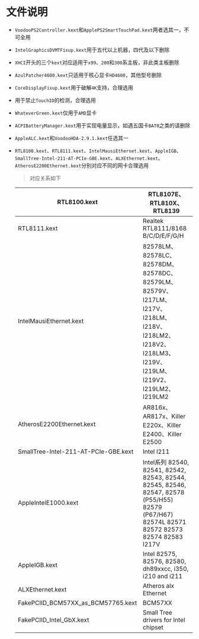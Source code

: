 # 文件说明
- `VoodooPS2Controller.kext`和`ApplePS2SmartTouchPad.kext`两者选其一，不可全用
- `IntelGraphicsDVMTFixup.kext`用于五代以上机器，四代及以下删除
- `XHCI`开头的三个`kext`对应适用于`x99`、`200`和`300`系主板，非此类主板删除
- `AzulPatcher4600.kext`只适用于核心显卡`HD4600`，其他型号删除
- `CoreDisplayFixup.kext`用于破解`4K`支持，合理选用
- 用于禁止`TouchID`的检测，合理选用
- `WhateverGreen.kext`仅用于`AMD`显卡
- `ACPIBatteryManager.kext`用于实现电量显示，如遇五国卡`BAT0`之类的请删除
- `AppleALC.kext`和`VoodooHDA-2.9.1.kext`任选其一
- `RTL8100.kext`、`RTL8111.kext`、`IntelMausiEthernet.kext`、`AppleIGB`、`SmallTree-Intel-211-AT-PCIe-GBE.kext`、`ALXEthernet.kext`、`AtherosE2200Ethernet.kext`分别对应不同的网卡合理选用

    > 对应关系如下
    
    | RTL8100.kext | RTL8107E、RTL810X、RTL8139 |
    | --- | --- |
    | RTL8111.kext | Realtek RTL8111/8168 B/C/D/E/F/G/H |
    | IntelMausiEthernet.kext | 82578LM、82578LC、82578DM、82578DC、82579LM、82579V、I217LM、I217V、I218LM、I218V、I218LM2、I218V2、I218LM3、I219V、I219LM、I219V2、I219LM2、I219LM2  |
    | AtherosE2200Ethernet.kext | AR816x、AR817x、Killer E220x、Killer E2400、Killer E2500  |
    |SmallTree-Intel-211-AT-PCIe-GBE.kext  |  Intel I211|
    | AppleIntelE1000.kext | Intel系列 82540, 82541, 82542, 82543, 82544, 82545, 82546, 82547, 82578 (P55/H55)  82579 (P67/H67) 82574L 82571 82572 82573 82574 82583 I217V |
    | AppleIGB.kext | Intel 82575, 82576, 82580, dh89xxcc, i350, i210 and i211 |
    | ALXEthernet.kext | Atheros alx Ethernet |
    | FakePCIID_BCM57XX_as_BCM57765.kext | BCM57XX |
    | FakePCIID_Intel_GbX.kext | Small Tree drivers for Intel chipset |
    

